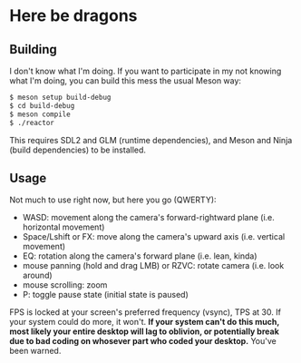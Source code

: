 # Here be dragons

## Building

I don't know what I'm doing. If you want to participate in my not knowing what I'm doing, you can build this mess the usual Meson way:

```sh
$ meson setup build-debug
$ cd build-debug
$ meson compile
$ ./reactor
```

This requires SDL2 and GLM (runtime dependencies), and Meson and Ninja (build dependencies) to be installed.

## Usage

Not much to use right now, but here you go (QWERTY):

 - WASD: movement along the camera's forward-rightward plane (i.e. horizontal movement)
 - Space/Lshift or FX: move along the camera's upward axis (i.e. vertical movement)
 - EQ: rotation along the camera's forward plane (i.e. lean, kinda)
 - mouse panning (hold and drag LMB) or RZVC: rotate camera (i.e. look around)
 - mouse scrolling: zoom
 - P: toggle pause state (initial state is paused)

FPS is locked at your screen's preferred frequency (vsync), TPS at 30. If your system could do more, it won't. **If your system can't do this much, most likely your entire desktop will lag to oblivion, or potentially break due to bad coding on whosever part who coded your desktop.** You've been warned.
